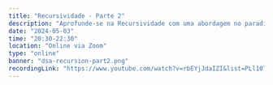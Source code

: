 ```yaml
---
title: "Recursividade - Parte 2"
description: "Aprofunde-se na Recursividade com uma abordagem no paradigma funcional. Descubra como essa técnica poderosa é aplicada para resolver problemas complexos de maneira concisa e elegante!"
date: "2024-05-03"
time: "20:30-22:30"
location: "Online via Zoom"
type: "online"
banner: "dsa-recursion-part2.png"
recordingLink: "https://www.youtube.com/watch?v=rbEYjJdaIZI&list=PLl10TyPY67Jgbh4QdRlRKr-7PjB9i5hWg"
---
```

